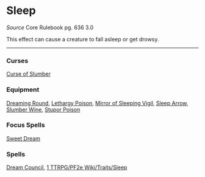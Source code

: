 # Sleep
*Source* Core Rulebook pg. 636 3.0

This effect can cause a creature to fall asleep or get drowsy.

---

### Curses
[Curse of Slumber](Curse%20of%20Slumber)

### Equipment
[Dreaming Round](Dreaming%20Round), [Lethargy Poison](Lethargy%20Poison), [Mirror of Sleeping Vigil](Mirror%20of%20Sleeping%20Vigil), [Sleep Arrow](Sleep%20Arrow), [Slumber Wine](Slumber%20Wine), [Stupor Poison](Stupor%20Poison)

### Focus Spells
[Sweet Dream](../Magic/Focus%20Spells/Level%201/Sweet%20Dream.md)

### Spells
[Dream Council](../Magic/Spells/Level%208/Dream%20Council.md), [1 TTRPG/PF2e Wiki/Traits/Sleep](1%20TTRPG/PF2e%20Wiki/Traits/Sleep)